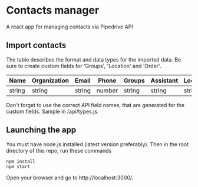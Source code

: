 # Contacts manager
A react app for managing contacts via Pipedrive API


## Import contacts

The table describes the format and data types for the imported data. Be sure to create custom fields for 'Groups', 'Location' and 'Order'.

| Name    | Organization | Email  | Phone  | Groups | Assistant | Location | Order  |
| ------- | ------------ | ------ | ------ | ------ | --------- | -------- | ------ |
| string  | string       | string | number | string | string    | string   | number |


Don't forget to use the correct API field names, that are generated for the custom fields. Sample in /api/types.js.

## Launching the app

You must have node.js installed (latest version preferably).
Then in the root directory of this repo, run these commands
```
npm install
npm start
```

Open your browser and go to http://localhost:3000/.